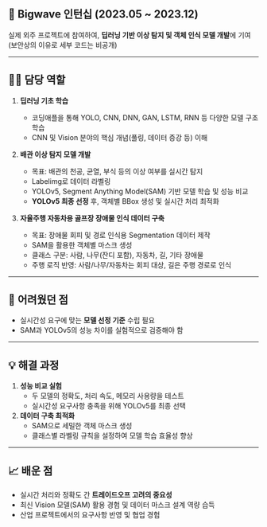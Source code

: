 ## 🧪 Bigwave 인턴십 (2023.05 ~ 2023.12)

실제 외주 프로젝트에 참여하여, **딥러닝 기반 이상 탐지 및 객체 인식 모델 개발**에 기여  
(보안상의 이유로 세부 코드는 비공개)

---

## 🧑‍💻 담당 역할

1. **딥러닝 기초 학습**
   - 코딩애플을 통해 YOLO, CNN, DNN, GAN, LSTM, RNN 등 다양한 모델 구조 학습
   - CNN 및 Vision 분야의 핵심 개념(풀링, 데이터 증강 등) 이해

2. **배관 이상 탐지 모델 개발**
   - 목표: 배관의 천공, 균열, 부식 등의 이상 여부를 실시간 탐지
   - Labelimg로 데이터 라벨링
   - YOLOv5, Segment Anything Model(SAM) 기반 모델 학습 및 성능 비교
   - **YOLOv5 최종 선정** 후, 객체별 BBox 생성 및 실시간 처리 최적화

3. **자율주행 자동차용 골프장 장애물 인식 데이터 구축**
   - 목표: 장애물 회피 및 경로 인식용 Segmentation 데이터 제작
   - SAM을 활용한 객체별 마스크 생성
   - 클래스 구분: 사람, 나무(잔디 포함), 자동차, 길, 기타 장애물
   - 주행 로직 반영: 사람/나무/자동차는 회피 대상, 길은 주행 경로로 인식

---

## 🚧 어려웠던 점
- 실시간성 요구에 맞는 **모델 선정 기준** 수립 필요
- SAM과 YOLOv5의 성능 차이를 실험적으로 검증해야 함

---

## 💡 해결 과정
1. **성능 비교 실험**
   - 두 모델의 정확도, 처리 속도, 메모리 사용량을 테스트
   - 실시간성 요구사항 충족을 위해 YOLOv5를 최종 선택
2. **데이터 구축 최적화**
   - SAM으로 세밀한 객체 마스크 생성
   - 클래스별 라벨링 규칙을 설정하여 모델 학습 효율성 향상

---

## 📈 배운 점
- 실시간 처리와 정확도 간 **트레이드오프 고려의 중요성**
- 최신 Vision 모델(SAM) 활용 경험 및 데이터 마스크 설계 역량 습득
- 산업 프로젝트에서의 요구사항 반영 및 협업 경험
